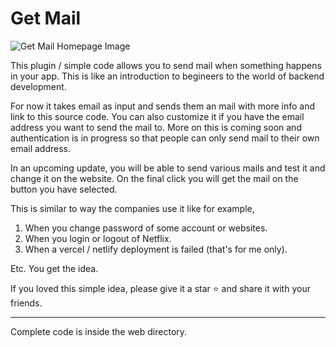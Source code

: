 # Get Mail

![Get Mail Homepage Image](https://cloud-2sb04vx1s-hack-club-bot.vercel.app/0screenshot_2024-12-16_163735.png)
<!--
![Get Mail Homepage Image](https://cloud-dgdi91xpt-hack-club-bot.vercel.app/0image.png)
-->

This plugin / simple code allows you to send mail when something happens in your app. This is like an introduction to begineers to the world of backend development.

For now it takes email as input and sends them an mail with more info and link to this source code. You can also customize it if you have the email address you want to send the mail to. More on this is coming soon and authentication is in progress so that people can only send mail to their own email address. 

In an upcoming update, you will be able to send various mails and test it and change it on the website. On the final click you will get the mail on the button you have selected. 

This is similar to way the companies use it like for example, 

1. When you change password of some account or websites. 
2. When you login or logout of Netflix. 
3. When a vercel / netlify deployment is failed (that's for me only). 

Etc. You get the idea.

If you loved this simple idea, please give it a star ⭐ and share it with your friends.

---

Complete code is inside the web directory. 
